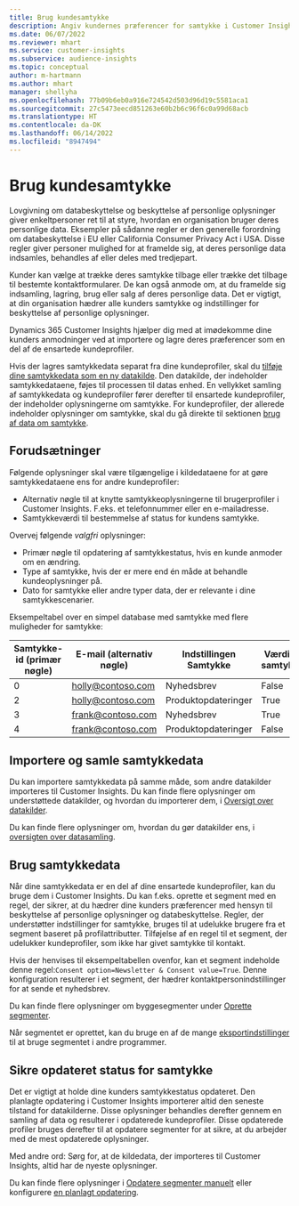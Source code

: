 ```yaml
---
title: Brug kundesamtykke
description: Angiv kundernes præferencer for samtykke i Customer Insights ved at importere data om dit samtykke.
ms.date: 06/07/2022
ms.reviewer: mhart
ms.service: customer-insights
ms.subservice: audience-insights
ms.topic: conceptual
author: m-hartmann
ms.author: mhart
manager: shellyha
ms.openlocfilehash: 77b09b6eb0a916e724542d503d96d19c5581aca1
ms.sourcegitcommit: 27c5473eecd851263e60b2b6c96f6c0a99d68acb
ms.translationtype: HT
ms.contentlocale: da-DK
ms.lasthandoff: 06/14/2022
ms.locfileid: "8947494"
---
```

# <a name="use-customer-consent"></a>Brug kundesamtykke

Lovgivning om databeskyttelse og beskyttelse af personlige oplysninger giver enkeltpersoner ret til at styre, hvordan en organisation bruger deres personlige data. Eksempler på sådanne regler er den generelle forordning om databeskyttelse i EU eller California Consumer Privacy Act i USA. Disse regler giver personer mulighed for at framelde sig, at deres personlige data indsamles, behandles af eller deles med tredjepart.  

Kunder kan vælge at trække deres samtykke tilbage eller trække det tilbage til bestemte kontaktformularer. De kan også anmode om, at du framelde sig indsamling, lagring, brug eller salg af deres personlige data. Det er vigtigt, at din organisation hædrer alle kunders samtykke og indstillinger for beskyttelse af personlige oplysninger.  

Dynamics 365 Customer Insights hjælper dig med at imødekomme dine kunders anmodninger ved at importere og lagre deres præferencer som en del af de ensartede kundeprofiler.

Hvis der lagres samtykkedata separat fra dine kundeprofiler, skal du [tilføje dine samtykkedata som en ny datakilde](#import-and-unify-consent-data). Den datakilde, der indeholder samtykkedataene, føjes til processen til datas enhed. En vellykket samling af samtykkedata og kundeprofiler fører derefter til ensartede kundeprofiler, der indeholder oplysningerne om samtykke. For kundeprofiler, der allerede indeholder oplysninger om samtykke, skal du gå direkte til sektionen [brug af data om samtykke](#use-consent-data).

## <a name="prerequisites"></a>Forudsætninger

Følgende oplysninger skal være tilgængelige i kildedataene for at gøre samtykkedataene ens for andre kundeprofiler:

- Alternativ nøgle til at knytte samtykkeoplysningerne til brugerprofiler i Customer Insights. F.eks. et telefonnummer eller en e-mailadresse.
- Samtykkeværdi til bestemmelse af status for kundens samtykke.

Overvej følgende *valgfri* oplysninger:

- Primær nøgle til opdatering af samtykkestatus, hvis en kunde anmoder om en ændring.
- Type af samtykke, hvis der er mere end én måde at behandle kundeoplysninger på.
- Dato for samtykke eller andre typer data, der er relevante i dine samtykkescenarier.

Eksempeltabel over en simpel database med samtykke med flere muligheder for samtykke:

|Samtykke-id (primær nøgle)   |E-mail (alternativ nøgle)  |Indstillingen Samtykke  |Værdi af samtykke  |
|---------|---------|---------|---------|
|0    |  holly@contoso.com       |  Nyhedsbrev       |  False       |
|2    |  holly@contoso.com       |  Produktopdateringer       |  True       |
|3    |  frank@contoso.com       |  Nyhedsbrev       | True        |
|4    |  frank@contoso.com       |  Produktopdateringer       |  False       |

## <a name="import-and-unify-consent-data"></a>Importere og samle samtykkedata

Du kan importere samtykkedata på samme måde, som andre datakilder importeres til Customer Insights. Du kan finde flere oplysninger om understøttede datakilder, og hvordan du importerer dem, i [Oversigt over datakilder](data-sources.md).

Du kan finde flere oplysninger om, hvordan du gør datakilder ens, i [oversigten over datasamling](data-unification.md).

## <a name="use-consent-data"></a>Brug samtykkedata

Når dine samtykkedata er en del af dine ensartede kundeprofiler, kan du bruge dem i Customer Insights. Du kan f.eks. oprette et segment med en regel, der sikrer, at du hædrer dine kunders præferencer med hensyn til beskyttelse af personlige oplysninger og databeskyttelse. Regler, der understøtter indstillinger for samtykke, bruges til at udelukke brugere fra et segment baseret på profilattributter. Tilføjelse af en regel til et segment, der udelukker kundeprofiler, som ikke har givet samtykke til kontakt.

Hvis der henvises til eksempeltabellen ovenfor, kan et segment indeholde denne regel:`Consent option=Newsletter & Consent value=True`. Denne konfiguration resulterer i et segment, der hædrer kontaktpersonindstillinger for at sende et nyhedsbrev.

Du kan finde flere oplysninger om byggesegmenter under [Oprette segmenter](segment-builder.md).

Når segmentet er oprettet, kan du bruge en af de mange [eksportindstillinger](export-destinations.md) til at bruge segmentet i andre programmer.

## <a name="ensure-updated-consent-status"></a>Sikre opdateret status for samtykke

Det er vigtigt at holde dine kunders samtykkestatus opdateret. Den planlagte opdatering i Customer Insights importerer altid den seneste tilstand for datakilderne. Disse oplysninger behandles derefter gennem en samling af data og resulterer i opdaterede kundeprofiler. Disse opdaterede profiler bruges derefter til at opdatere segmenter for at sikre, at du arbejder med de mest opdaterede oplysninger.

Med andre ord: Sørg for, at de kildedata, der importeres til Customer Insights, altid har de nyeste oplysninger.

Du kan finde flere oplysninger i [Opdatere segmenter manuelt](segments.md#refresh-segments) eller konfigurere [en planlagt opdatering](system.md#schedule-tab).
